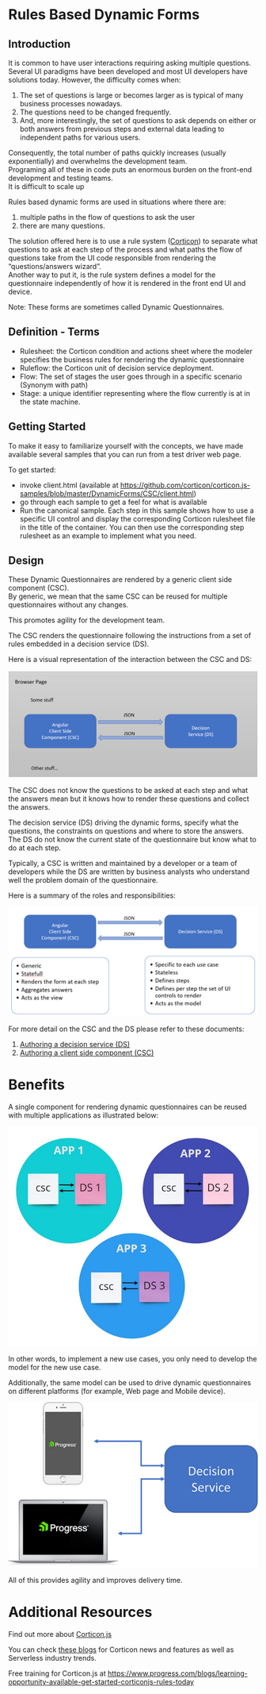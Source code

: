 # Rules Based Dynamic Forms

## Introduction

It is common to have user interactions requiring asking multiple questions. 
Several UI paradigms have been developed and most UI developers have solutions today.  However, the difficulty comes when:
1)	The set of questions is large or becomes larger as is typical of many business processes nowadays.
2)	The questions need to be changed frequently.
3)	And, more interestingly, the set of questions to ask depends on either or both answers from previous steps 
      and external data leading to independent paths for various users.

Consequently, the total number of paths quickly increases (usually exponentially) and overwhelms the development team.   
Programing all of these in code puts an enormous burden on the front-end development and testing teams.  
It is difficult to scale up

Rules based dynamic forms are used in situations where there are:
1. multiple paths in the flow of questions to ask the user
2. there are many questions.

The solution offered here is to use a rule system ([Corticon](https://www.progress.com/corticon-js)) to separate what questions to ask at each step of the process 
and what paths the flow of questions take from the UI code responsible from rendering the “questions/answers wizard”.  
Another way to put it, is the rule system defines a model for the questionnaire independently of how it is rendered in the
front end UI and device.

Note: These forms are sometimes called Dynamic Questionnaires.  

## Definition - Terms

* Rulesheet: the Corticon condition and actions sheet where the modeler specifies the business rules for rendering the dynamic questionnaire
* Ruleflow: the Corticon unit of decision service deployment.
* Flow: The set of stages the user goes through in a specific scenario (Synonym with path)
* Stage: a unique identifier representing where the flow currently is at in the state machine.


## Getting Started

To make it easy to familiarize yourself with the concepts, we have made available several samples 
that you can run from a test driver web page.

To get started:
* invoke client.html (available at https://github.com/corticon/corticon.js-samples/blob/master/DynamicForms/CSC/client.html)
* go through each sample to get a feel for what is available
* Run the canonical sample. Each step in this sample shows how to use a specific UI control and display
the corresponding Corticon rulesheet file in the title of the container.  You can then use the corresponding step rulesheet as an example to implement what you need.
  
## Design

These Dynamic Questionnaires are rendered by a generic client side component (CSC).  
By generic, we mean that the same CSC can be reused for multiple questionnaires without 
any changes.  

This promotes agility for the development team.

The CSC renders the questionnaire following the instructions from a set of rules 
embedded in a decision service (DS).

Here is a visual representation of the interaction between the CSC and DS:

![Big picture view](docs/images/bigPic.PNG)

The CSC does not know the questions to be asked at each step and what the answers mean but it knows
how to render these questions and collect the answers.

The decision service (DS) driving the dynamic forms, specify what the questions, the constraints on questions and where to store the
answers.  The DS do not know the current state of the questionnaire but know what to do at each step.

Typically, a CSC is written and maintained by a developer or a team of developers while the DS are written by business analysts 
who understand well the problem domain of the questionnaire.

Here is a summary of the roles and responsibilities:

![Big picture view](docs/images/RolesResponsibilities.PNG)

For more detail on the CSC and the DS please refer to these documents:
1. [Authoring a decision service (DS)](docs/AuthoringDecisionService.md)
2. [Authoring a client side component (CSC)](docs/AuthoringClientSideComponents.md)


# Benefits

A single component for rendering dynamic questionnaires can be reused with multiple 
applications as illustrated below:

![Reuse CSC across applications](docs/images/ReuseCSCAcrossAppsSmaller.jpg)

In other words, to implement a new use cases, you only need to develop the model for the new use case. 


Additionally, the same model can be used to drive dynamic questionnaires on different platforms 
(for example, Web page and Mobile device).

![Web page and Mobile device](docs/images/SameModelforDifferentRenderersSmaller.png)

All of this provides agility and improves delivery time.

# Additional Resources

Find out more about [Corticon.js](https://www.progress.com/corticon-js)

You can check [these blogs](https://www.progress.com/blogs/author/thierry-ciot) for Corticon news and features as well as Serverless industry trends.

Free training for Corticon.js at https://www.progress.com/blogs/learning-opportunity-available-get-started-corticonjs-rules-today

